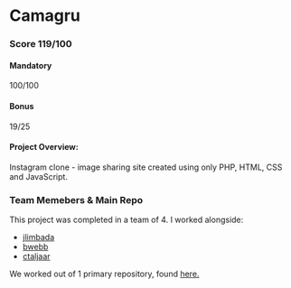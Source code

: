 # Camagru

### Score 119/100
#### Mandatory
100/100

#### Bonus
19/25

#### Project Overview:
Instagram clone - image sharing site created using only PHP, HTML, CSS and JavaScript.

### Team Memebers & Main Repo
This project was completed in a team of 4. I worked alongside:
- [jlimbada](https://github.com/JonathanLimbada)
- [bwebb](https://github.com/bentenjamin)
- [ctaljaar](https://github.com/CameronSTaljaard)

We worked out of 1 primary repository, found [here.](https://github.com/CameronSTaljaard/camagru)
